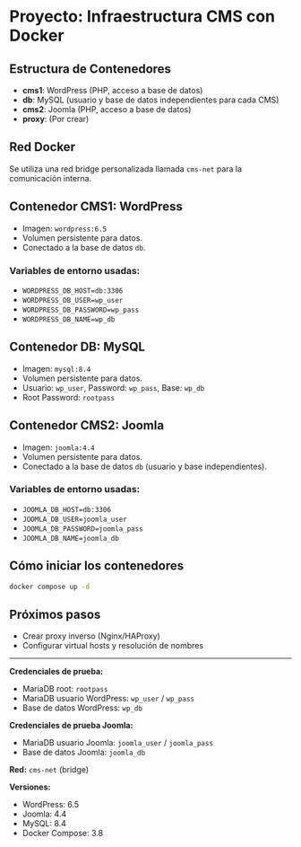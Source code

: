 # Proyecto: Infraestructura CMS con Docker

## Estructura de Contenedores

- **cms1**: WordPress (PHP, acceso a base de datos)
- **db**: MySQL (usuario y base de datos independientes para cada CMS)
- **cms2**: Joomla (PHP, acceso a base de datos)
- **proxy**: (Por crear)

## Red Docker
Se utiliza una red bridge personalizada llamada `cms-net` para la comunicación interna.

## Contenedor CMS1: WordPress

- Imagen: `wordpress:6.5`
- Volumen persistente para datos.
- Conectado a la base de datos `db`.

### Variables de entorno usadas:
- `WORDPRESS_DB_HOST=db:3306`
- `WORDPRESS_DB_USER=wp_user`
- `WORDPRESS_DB_PASSWORD=wp_pass`
- `WORDPRESS_DB_NAME=wp_db`

## Contenedor DB: MySQL

- Imagen: `mysql:8.4`
- Volumen persistente para datos.
- Usuario: `wp_user`, Password: `wp_pass`, Base: `wp_db`
- Root Password: `rootpass`

## Contenedor CMS2: Joomla

- Imagen: `joomla:4.4`
- Volumen persistente para datos.
- Conectado a la base de datos `db` (usuario y base independientes).

### Variables de entorno usadas:
- `JOOMLA_DB_HOST=db:3306`
- `JOOMLA_DB_USER=joomla_user`
- `JOOMLA_DB_PASSWORD=joomla_pass`
- `JOOMLA_DB_NAME=joomla_db`

## Cómo iniciar los contenedores

```sh
docker compose up -d
```

## Próximos pasos
- Crear proxy inverso (Nginx/HAProxy)
- Configurar virtual hosts y resolución de nombres

---

**Credenciales de prueba:**
- MariaDB root: `rootpass`
- MariaDB usuario WordPress: `wp_user` / `wp_pass`
- Base de datos WordPress: `wp_db`

**Credenciales de prueba Joomla:**
- MariaDB usuario Joomla: `joomla_user` / `joomla_pass`
- Base de datos Joomla: `joomla_db`

**Red:** `cms-net` (bridge)

**Versiones:**
- WordPress: 6.5
- Joomla: 4.4
- MySQL: 8.4
- Docker Compose: 3.8